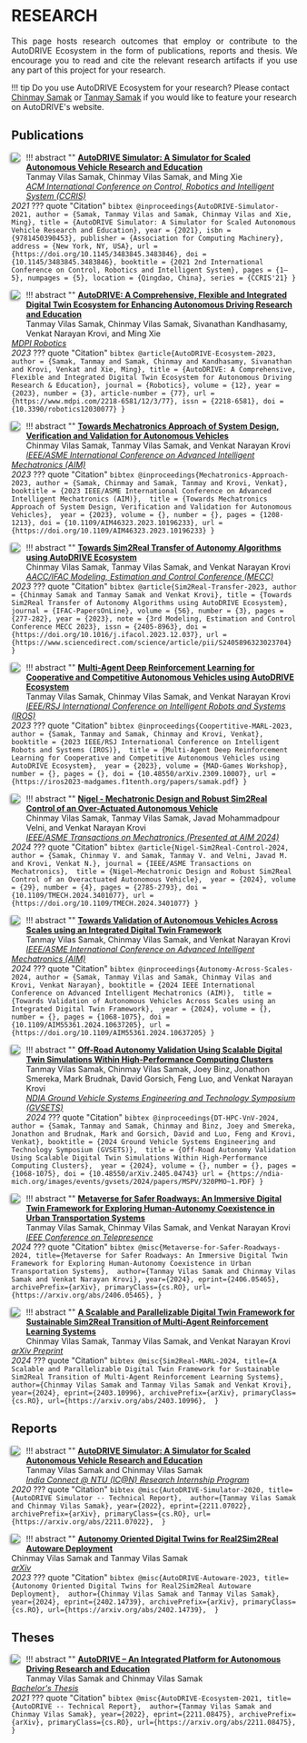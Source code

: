 # RESEARCH

<p align="justify">
This page hosts research outcomes that employ or contribute to the AutoDRIVE Ecosystem in the form of publications, reports and thesis. We encourage you to read and cite the relevant research artifacts if you use any part of this project for your research.
</p>

!!! tip
    Do you use AutoDRIVE Ecosystem for your research? Please contact [Chinmay Samak](mailto:csamak@clemson.edu) or [Tanmay Samak](mailto:tsamak@clemson.edu) if you would like to feature your research on AutoDRIVE's website.

## Publications

!!! abstract ""
    <a href="https://arxiv.org/abs/2103.10030"><img src="/../assets/images/research/AutoDRIVE Simulator - CCRIS 2021.png" style="float:left; box-shadow: -2px 2px 4px rgba(0, 0, 0, 0.5); margin:0 10px 60px 0; max-width: 25%"></a>
    <a href="https://arxiv.org/abs/2103.10030">
    <b>AutoDRIVE Simulator: A Simulator for Scaled Autonomous Vehicle Research and Education</b>
    </a>
    <br/>
    Tanmay Vilas Samak, Chinmay Vilas Samak, and Ming Xie
    <br/>
    <a href="https://doi.org/10.1145/3483845.3483846">
    <i>ACM International Conference on Control, Robotics and Intelligent System (CCRIS)</i>
    </a>
    <br/>
    <i>2021</i>
    ??? quote "Citation"
        ```bibtex
        @inproceedings{AutoDRIVE-Simulator-2021,
        author = {Samak, Tanmay Vilas and Samak, Chinmay Vilas and Xie, Ming},
        title = {AutoDRIVE Simulator: A Simulator for Scaled Autonomous Vehicle Research and Education},
        year = {2021},
        isbn = {9781450390453},
        publisher = {Association for Computing Machinery},
        address = {New York, NY, USA},
        url = {https://doi.org/10.1145/3483845.3483846},
        doi = {10.1145/3483845.3483846},
        booktitle = {2021 2nd International Conference on Control, Robotics and Intelligent System},
        pages = {1–5},
        numpages = {5},
        location = {Qingdao, China},
        series = {CCRIS'21}
        }
        ```

!!! abstract ""
    <a href="https://arxiv.org/abs/2212.05241"><img src="/../assets/images/research/AutoDRIVE Ecosystem - MDPI Robotics.png" style="float:left; box-shadow: -2px 2px 4px rgba(0, 0, 0, 0.5); margin:0 10px 60px 0; max-width: 25%"></a>
    <a href="https://arxiv.org/abs/2212.05241">
    <b>AutoDRIVE: A Comprehensive, Flexible and Integrated Digital Twin Ecosystem for Enhancing Autonomous Driving Research and Education</b>
    </a>
    <br/>
    Tanmay Vilas Samak, Chinmay Vilas Samak, Sivanathan Kandhasamy, Venkat Narayan Krovi, and Ming Xie
    <br/>
    <a href="https://doi.org/10.3390/robotics12030077">
    <i>MDPI Robotics</i>
    </a>
    <br/>
    <i>2023</i>
    ??? quote "Citation"
        ```bibtex
        @article{AutoDRIVE-Ecosystem-2023,
        author = {Samak, Tanmay and Samak, Chinmay and Kandhasamy, Sivanathan and Krovi, Venkat and Xie, Ming},
        title = {AutoDRIVE: A Comprehensive, Flexible and Integrated Digital Twin Ecosystem for Autonomous Driving Research & Education},
        journal = {Robotics},
        volume = {12},
        year = {2023},
        number = {3},
        article-number = {77},
        url = {https://www.mdpi.com/2218-6581/12/3/77},
        issn = {2218-6581},
        doi = {10.3390/robotics12030077}
        }
        ```

!!! abstract ""
    <a href="https://arxiv.org/abs/2301.13425"><img src="/../assets/images/research/Mechatronics Approach - AIM 2023.png" style="float:left; box-shadow: -2px 2px 4px rgba(0, 0, 0, 0.5); margin:0 10px 40px 0; max-width: 25%"></a>
    <a href="https://arxiv.org/abs/2301.13425">
    <b>Towards Mechatronics Approach of System Design, Verification and Validation for Autonomous Vehicles</b>
    </a>
    <br/>
    Chinmay Vilas Samak, Tanmay Vilas Samak, and Venkat Narayan Krovi
    <br/>
    <a href="https://doi.org/10.1109/AIM46323.2023.10196233">
    <i>IEEE/ASME International Conference on Advanced Intelligent Mechatronics (AIM)</i>
    </a>
    <br/>
    <i>2023</i>
    ??? quote "Citation"
        ```bibtex
        @inproceedings{Mechatronics-Approach-2023,
        author = {Samak, Chinmay and Samak, Tanmay and Krovi, Venkat},
        booktitle = {2023 IEEE/ASME International Conference on Advanced Intelligent Mechatronics (AIM)}, 
        title = {Towards Mechatronics Approach of System Design, Verification and Validation for Autonomous Vehicles}, 
        year = {2023},
        volume = {},
        number = {},
        pages = {1208-1213},
        doi = {10.1109/AIM46323.2023.10196233},
        url = {https://doi.org/10.1109/AIM46323.2023.10196233}
        }
        ```

!!! abstract ""
    <a href="https://arxiv.org/abs/2307.13272"><img src="/../assets/images/research/Sim2Real Transfer - MECC 2023.png" style="float:left; box-shadow: -2px 2px 4px rgba(0, 0, 0, 0.5); margin:0 10px 40px 0; max-width: 25%"></a>
    <a href="https://arxiv.org/abs/2307.13272">
    <b>Towards Sim2Real Transfer of Autonomy Algorithms using AutoDRIVE Ecosystem</b>
    </a>
    <br/>
    Chinmay Vilas Samak, Tanmay Vilas Samak, and Venkat Narayan Krovi
    <br/>
    <a href="https://doi.org/10.1016/j.ifacol.2023.12.037">
    <i>AACC/IFAC Modeling, Estimation and Control Conference (MECC)</i>
    </a>
    <br/>
    <i>2023</i>
    ??? quote "Citation"
        ```bibtex
        @article{Sim2Real-Transfer-2023,
        author = {Chinmay Samak and Tanmay Samak and Venkat Krovi},
        title = {Towards Sim2Real Transfer of Autonomy Algorithms using AutoDRIVE Ecosystem},
        journal = {IFAC-PapersOnLine},
        volume = {56},
        number = {3},
        pages = {277-282},
        year = {2023},
        note = {3rd Modeling, Estimation and Control Conference MECC 2023},
        issn = {2405-8963},
        doi = {https://doi.org/10.1016/j.ifacol.2023.12.037},
        url = {https://www.sciencedirect.com/science/article/pii/S2405896323023704}
        }
        ```

!!! abstract ""
    <a href="https://arxiv.org/abs/2309.10007"><img src="/../assets/images/research/Coopertitive MARL - IROS 2023.png" style="float:left; box-shadow: -2px 2px 4px rgba(0, 0, 0, 0.5); margin:0 10px 60px 0; max-width: 25%"></a>
    <a href="https://arxiv.org/abs/2309.10007">
    <b>Multi-Agent Deep Reinforcement Learning for Cooperative and Competitive Autonomous Vehicles using AutoDRIVE Ecosystem</b>
    </a>
    <br/>
    Tanmay Vilas Samak, Chinmay Vilas Samak, and Venkat Narayan Krovi
    <br/>
    <a href="https://iros2023-madgames.f1tenth.org/papers/samak.pdf">
    <i>IEEE/RSJ International Conference on Intelligent Robots and Systems (IROS)</i>
    </a>
    <br/>
    <i>2023</i>
    ??? quote "Citation"
        ```bibtex
        @inproceedings{Coopertitive-MARL-2023,
        author = {Samak, Tanmay and Samak, Chinmay and Krovi, Venkat},
        booktitle = {2023 IEEE/RSJ International Conference on Intelligent Robots and Systems (IROS)}, 
        title = {Multi-Agent Deep Reinforcement Learning for Cooperative and Competitive Autonomous Vehicles using AutoDRIVE Ecosystem}, 
        year = {2023},
        volume = {MAD-Games Workshop},
        number = {},
        pages = {},
        doi = {10.48550/arXiv.2309.10007},
        url = {https://iros2023-madgames.f1tenth.org/papers/samak.pdf}
        }
        ```

!!! abstract ""
    <a href="https://arxiv.org/abs/2401.11542"><img src="/../assets/images/research/Nigel Sim2Real Control - IEEE TMECH.png" style="float:left; box-shadow: -2px 2px 4px rgba(0, 0, 0, 0.5); margin:0 10px 60px 0; max-width: 25%"></a>
    <a href="https://arxiv.org/abs/2401.11542">
    <b>Nigel - Mechatronic Design and Robust Sim2Real Control of an Over-Actuated Autonomous Vehicle</b>
    </a>
    <br/>
    Chinmay Vilas Samak, Tanmay Vilas Samak, Javad Mohammadpour Velni, and Venkat Narayan Krovi
    <br/>
    <a href="https://doi.org/10.1109/TMECH.2024.3401077">
    <i>IEEE/ASME Transactions on Mechatronics (Presented at AIM 2024)</i>
    </a>
    <br/>
    <i>2024</i>
    ??? quote "Citation"
        ```bibtex
        @article{Nigel-Sim2Real-Control-2024,
        author = {Samak, Chinmay V. and Samak, Tanmay V. and Velni, Javad M. and Krovi, Venkat N.},
        journal = {IEEE/ASME Transactions on Mechatronics}, 
        title = {Nigel—Mechatronic Design and Robust Sim2Real Control of an Overactuated Autonomous Vehicle}, 
        year = {2024},
        volume = {29},
        number = {4},
        pages = {2785-2793},
        doi = {10.1109/TMECH.2024.3401077},
        url = {https://doi.org/10.1109/TMECH.2024.3401077}
        }
        ```

!!! abstract ""
    <a href="https://arxiv.org/abs/2402.12670"><img src="/../assets/images/research/Autonomy Across Scales - AIM 2024.png" style="float:left; box-shadow: -2px 2px 4px rgba(0, 0, 0, 0.5); margin:0 10px 40px 0; max-width: 25%"></a>
    <a href="https://arxiv.org/abs/2402.12670">
    <b>Towards Validation of Autonomous Vehicles Across Scales using an Integrated Digital Twin Framework</b>
    </a>
    <br/>
    Tanmay Vilas Samak, Chinmay Vilas Samak, and Venkat Narayan Krovi
    <br/>
    <a href="https://doi.org/10.1109/AIM55361.2024.10637205">
    <i>IEEE/ASME International Conference on Advanced Intelligent Mechatronics (AIM)</i>
    </a>
    <br/>
    <i>2024</i>
    ??? quote "Citation"
        ```bibtex
        @inproceedings{Autonomy-Across-Scales-2024,
        author = {Samak, Tanmay Vilas and Samak, Chinmay Vilas and Krovi, Venkat Narayan},
        booktitle = {2024 IEEE International Conference on Advanced Intelligent Mechatronics (AIM)}, 
        title = {Towards Validation of Autonomous Vehicles Across Scales using an Integrated Digital Twin Framework}, 
        year = {2024},
        volume = {},
        number = {},
        pages = {1068-1075},
        doi = {10.1109/AIM55361.2024.10637205},
        url = {https://doi.org/10.1109/AIM55361.2024.10637205}
        }
        ```

!!! abstract ""
    <a href="https://arxiv.org/abs/2405.04743"><img src="/../assets/images/research/DT HPC V&V - GVSETS 2024.png" style="float:left; box-shadow: -2px 2px 4px rgba(0, 0, 0, 0.5); margin:0 10px 120px 0; max-width: 25%"></a>
    <a href="https://arxiv.org/abs/2405.04743">
    <b>Off-Road Autonomy Validation Using Scalable Digital Twin Simulations Within High-Performance Computing Clusters</b>
    </a>
    <br/>
    Tanmay Vilas Samak, Chinmay Vilas Samak, Joey Binz, Jonathon Smereka, Mark Brudnak, David Gorsich, Feng Luo, and Venkat Narayan Krovi
    <br/>
    <a href="https://ndia-mich.org/images/events/gvsets/2024/papers/MSPV/320PMO~1.PDF">
    <i>NDIA Ground Vehicle Systems Engineering and Technology Symposium (GVSETS)</i>
    </a>
    <br/>
    <i>2024</i>
    ??? quote "Citation"
        ```bibtex
        @inproceedings{DT-HPC-VnV-2024,
        author = {Samak, Tanmay and Samak, Chinmay and Binz, Joey and Smereka, Jonathon and Brudnak, Mark and Gorsich, David and Luo, Feng and Krovi, Venkat},
        booktitle = {2024 Ground Vehicle Systems Engineering and Technology Symposium (GVSETS)}, 
        title = {Off-Road Autonomy Validation Using Scalable Digital Twin Simulations Within High-Performance Computing Clusters}, 
        year = {2024},
        volume = {},
        number = {},
        pages = {1068-1075},
        doi = {10.48550/arXiv.2405.04743}
        url = {https://ndia-mich.org/images/events/gvsets/2024/papers/MSPV/320PMO~1.PDF}
        }
        ```

!!! abstract ""
    <a href="https://arxiv.org/abs/2406.05465"><img src="/../assets/images/research/Metaverse for Safer Roadways - Telepresence 2024.png" style="float:left; box-shadow: -2px 2px 4px rgba(0, 0, 0, 0.5); margin:0 10px 60px 0; max-width: 25%"></a>
    <a href="https://arxiv.org/abs/2406.05465">
    <b>Metaverse for Safer Roadways: An Immersive Digital Twin Framework for Exploring Human-Autonomy Coexistence in Urban Transportation Systems</b>
    </a>
    <br/>
    Tanmay Vilas Samak, Chinmay Vilas Samak, and Venkat Narayan Krovi
    <br/>
    <a href="https://arxiv.org/abs/2406.05465">
    <i>IEEE Conference on Telepresence</i>
    </a>
    <br/>
    <i>2024</i>
    ??? quote "Citation"
        ```bibtex
        @misc{Metaverse-for-Safer-Roadways-2024,
        title={Metaverse for Safer Roadways: An Immersive Digital Twin Framework for Exploring Human-Autonomy Coexistence in Urban Transportation Systems}, 
        author={Tanmay Vilas Samak and Chinmay Vilas Samak and Venkat Narayan Krovi},
        year={2024},
        eprint={2406.05465},
        archivePrefix={arXiv},
        primaryClass={cs.RO},
        url={https://arxiv.org/abs/2406.05465},
        }
        ```

!!! abstract ""
    <a href="https://arxiv.org/abs/2403.10996"><img src="/../assets/images/research/Sim2Real MARL - ICRA 2025.png" style="float:left; box-shadow: -2px 2px 4px rgba(0, 0, 0, 0.5); margin:0 10px 40px 0; max-width: 25%"></a>
    <a href="https://arxiv.org/abs/2403.10996">
    <b>A Scalable and Parallelizable Digital Twin Framework for Sustainable Sim2Real Transition of Multi-Agent Reinforcement Learning Systems</b>
    </a>
    <br/>
    Chinmay Vilas Samak, Tanmay Vilas Samak, and Venkat Narayan Krovi
    <br/>
    <a href="https://arxiv.org/abs/2403.10996">
    <i>arXiv Preprint</i>
    </a>
    <br/>
    <i>2024</i>
    ??? quote "Citation"
        ```bibtex
        @misc{Sim2Real-MARL-2024,
        title={A Scalable and Parallelizable Digital Twin Framework for Sustainable Sim2Real Transition of Multi-Agent Reinforcement Learning Systems}, 
        author={Chinmay Vilas Samak and Tanmay Vilas Samak and Venkat Krovi},
        year={2024},
        eprint={2403.10996},
        archivePrefix={arXiv},
        primaryClass={cs.RO},
        url={https://arxiv.org/abs/2403.10996}, 
        }
        ```

## Reports

!!! abstract ""
    <a href="https://arxiv.org/abs/2211.07022"><img src="/../assets/images/research/AutoDRIVE Simulator - IC@N Report 2020.png" style="float:left; box-shadow: -2px 2px 4px rgba(0, 0, 0, 0.5); margin:0 10px 40px 0; max-width: 25%"></a>
    <a href="https://arxiv.org/abs/2211.07022">
    <b>AutoDRIVE Simulator: A Simulator for Scaled Autonomous Vehicle Research and Education</b>
    </a>
    <br/>
    Tanmay Vilas Samak and Chinmay Vilas Samak
    <br/>
    <a href="https://arxiv.org/abs/2211.07022">
    <i>India Connect @ NTU (IC@N) Research Internship Program</i>
    </a>
    <br/>
    <i>2020</i>
    ??? quote "Citation"
        ```bibtex
        @misc{AutoDRIVE-Simulator-2020,
        title={AutoDRIVE Simulator -- Technical Report}, 
        author={Tanmay Vilas Samak and Chinmay Vilas Samak},
        year={2022},
        eprint={2211.07022},
        archivePrefix={arXiv},
        primaryClass={cs.RO},
        url={https://arxiv.org/abs/2211.07022}, 
        }
        ```

!!! abstract ""
    <a href="https://arxiv.org/abs/2402.14739"><img src="/../assets/images/research/AutoDRIVE-Autoware - Technical Report 2023.png" style="float:left; box-shadow: -2px 2px 4px rgba(0, 0, 0, 0.5); margin:0 10px 10px 0; max-width: 25%"></a>
    <a href="https://arxiv.org/abs/2402.14739">
    <b>Autonomy Oriented Digital Twins for Real2Sim2Real Autoware Deployment</b>
    </a>
    <br/>
    Chinmay Vilas Samak and Tanmay Vilas Samak
    <br/>
    <a href="https://arxiv.org/abs/2402.14739">
    <i>arXiv</i>
    </a>
    <br/>
    <i>2023</i>
    ??? quote "Citation"
        ```bibtex
        @misc{AutoDRIVE-Autoware-2023,
        title={Autonomy Oriented Digital Twins for Real2Sim2Real Autoware Deployment}, 
        author={Chinmay Vilas Samak and Tanmay Vilas Samak},
        year={2024},
        eprint={2402.14739},
        archivePrefix={arXiv},
        primaryClass={cs.RO},
        url={https://arxiv.org/abs/2402.14739}, 
        }
        ```

## Theses

!!! abstract ""
    <a href="https://arxiv.org/abs/2211.08475"><img src="/../assets/images/research/AutoDRIVE Ecosystem - B.Tech. Report 2021.png" style="float:left; box-shadow: -2px 2px 4px rgba(0, 0, 0, 0.5); margin:0 10px 20px 0; max-width: 25%"></a>
    <a href="https://arxiv.org/abs/2211.08475">
    <b>AutoDRIVE – An Integrated Platform for Autonomous Driving Research and Education</b>
    </a>
    <br/>
    Tanmay Vilas Samak and Chinmay Vilas Samak
    <br/>
    <a href="https://arxiv.org/abs/2211.08475">
    <i>Bachelor's Thesis</i>
    </a>
    <br/>
    <i>2021</i>
    ??? quote "Citation"
        ```bibtex
        @misc{AutoDRIVE-Ecosystem-2021,
        title={AutoDRIVE -- Technical Report}, 
        author={Tanmay Vilas Samak and Chinmay Vilas Samak},
        year={2022},
        eprint={2211.08475},
        archivePrefix={arXiv},
        primaryClass={cs.RO},
        url={https://arxiv.org/abs/2211.08475}, 
        }
        ```
